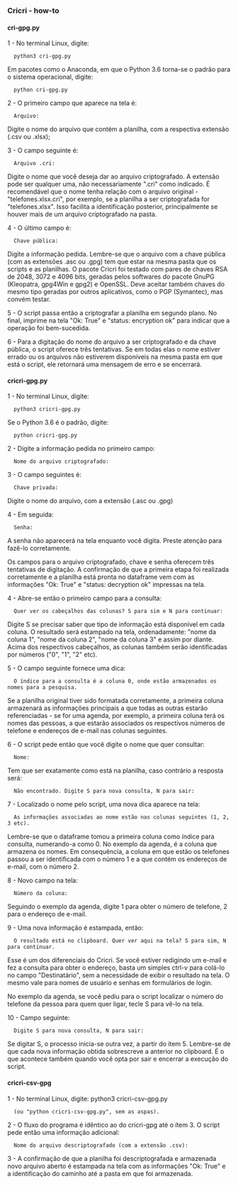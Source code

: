 ### Cricri - how-to

#### cri-gpg.py

1 - No terminal Linux, digite:

      python3 cri-gpg.py

 Em pacotes como o Anaconda, em que o Python 3.6 torna-se o padrão para o sistema operacional, digite:
      
      python cri-gpg.py

2 - O primeiro campo que aparece na tela é:

      Arquivo:  

Digite o nome do arquivo que contém a planilha, com a respectiva extensão (.csv ou .xlsx);

3 - O campo seguinte é:

      Arquivo .cri:   

Digite o nome que você deseja dar ao arquivo criptografado. A extensão pode ser qualquer uma, não necessariamente ".cri" como indicado. É recomendável que o nome tenha relação com o arquivo original - "telefones.xlsx.cri", por exemplo, se a planilha a ser criptografada for "telefones.xlsx". Isso facilita a identificação posterior, principalmente se houver mais de um arquivo criptografado na pasta.

4 - O último campo é:

      Chave pública:   

Digite a informação pedida. Lembre-se que o arquivo com a chave pública (com as extensões .asc ou .gpg) tem que estar na mesma pasta que os scripts e as planilhas. O pacote Cricri foi testado com pares de chaves RSA de 2048, 3072 e 4096 bits, geradas pelos softwares do pacote GnuPG (Kleopatra, gpg4Win e gpg2) e OpenSSL. Deve aceitar também chaves do mesmo tipo geradas por outros aplicativos, como o PGP (Symantec), mas convém testar.

5 - O script passa então a criptografar a planilha em segundo plano. No final, imprime na tela "Ok: True" e "status: encryption ok" para indicar que a operação foi bem-sucedida.

6 - Para a digitação do nome do arquivo a ser criptografado e da chave pública, o script oferece três tentativas. Se em todas elas o nome estiver errado ou os arquivos não estiverem disponíveis na mesma pasta em que está o script, ele retornará uma mensagem de erro e se encerrará.

#### cricri-gpg.py

1 - No terminal Linux, digite:

      python3 cricri-gpg.py

Se o Python 3.6 é o padrão, digite:

      python cricri-gpg.py

2 - Digite a informação pedida no primeiro campo:

      Nome do arquivo criptografado:   

3 - O campo seguintes é:

      Chave privada:   

Digite o nome do arquivo, com a extensão (.asc ou .gpg)

4 - Em seguida:

      Senha:   

A senha não aparecerá na tela enquanto você digita. Preste atenção para fazê-lo corretamente.

Os campos para o arquivo criptografado, chave e senha oferecem três tentativas de digitação. A confirmação de que a primeira etapa foi realizada corretamente e a planilha está pronta no dataframe vem com as informações "Ok: True" e "status: decryption ok" impressas na tela.

4 - Abre-se então o primeiro campo para a consulta:

      Quer ver os cabeçalhos das colunas? S para sim e N para continuar:

Digite S se precisar saber que tipo de informação está disponível em cada coluna. O resultado será estampado na tela, ordenadamente: "nome da coluna 1", "nome da coluna 2", "nome da coluna 3" e assim por diante. Acima dos respectivos cabeçalhos, as colunas também serão identificadas por números ("0", "1", "2" etc).

5 - O campo seguinte fornece uma dica:

      O índice para a consulta é a coluna 0, onde estão armazenados os nomes para a pesquisa.

Se a planilha original tiver sido formatada corretamente, a primeira coluna armazenará as informações principais a que todas as outras estarão referenciadas - se for uma agenda, por exemplo, a primeira coluna terá os nomes das pessoas, a que estarão associados os respectivos números de telefone e endereços de e-mail nas colunas seguintes.

6 - O script pede então que você digite o nome que quer consultar:

      Nome:   

Tem que ser exatamente como está na planilha, caso contrário a resposta será:

      Não encontrado. Digite S para nova consulta, N para sair:   

7 - Localizado o nome pelo script, uma nova dica aparece na tela:

      As informações associadas ao nome estão nas colunas seguintes (1, 2, 3 etc).

Lembre-se que o dataframe tomou a primeira coluna como índice para consulta, numerando-a como 0. No exemplo da agenda, é a coluna que armazena os nomes. Em consequência, a coluna em que estão os telefones passou a ser identificada com o número 1 e a que contém os endereços de e-mail, com o número 2.

8 - Novo campo na tela:

      Número da coluna:   

Seguindo o exemplo da agenda, digite 1 para obter o número de telefone, 2 para o endereço de e-mail.

9 - Uma nova informação é estampada, então:

      O resultado está no clipboard. Quer ver aqui na tela? S para sim, N para continuar.

Esse é um dos diferenciais do Cricri. Se você estiver redigindo um e-mail e fez a consulta para obter o endereço, basta um simples ctrl-v para colá-lo no campo "Destinatário", sem a necessidade de exibir o resultado na tela. O mesmo vale para nomes de usuário e senhas em formulários de login.

No exemplo da agenda, se você pediu para o script localizar o número do telefone da pessoa para quem quer ligar, tecle S para vê-lo na tela.

10 - Campo seguinte:

      Digite S para nova consulta, N para sair:   

Se digitar S, o processo inicia-se outra vez, a partir do ítem 5. Lembre-se de que cada nova informação obtida sobrescreve a anterior no clipboard. É o que acontece também quando você opta por sair e encerrar a execução do script.


#### cricri-csv-gpg

1 - No terminal Linux, digite:
      python3 cricri-csv-gpg.py

      (ou "python cricri-csv-gpg.py", sem as aspas).

2 - O fluxo do programa é idêntico ao do cricri-gpg até o ítem 3. O script pede então uma informação adicional:

      Nome do arquivo descriptografado (com a extensão .csv):   

3 - A confirmação de que a planilha foi descriptografada e armazenada novo arquivo aberto é estampada na tela com as informações "Ok: True" e a identificação do caminho até a pasta em que foi armazenada.

